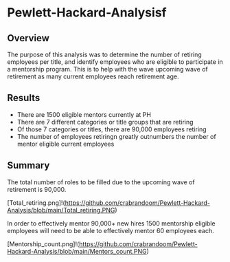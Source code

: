# Pewlett-Hackard-Analysisf

## Overview

The purpose of this analysis was to determine the number of retiring employees per title, and identify employees who are eligible to participate in a mentorship program. This is to help with the wave upcoming wave of retirement as many current employees reach retirement age.


## Results

- There are 1500 eligible mentors currently at PH
- There are 7 different categories or title groups that are retiring	
- Of those 7 categories or titles, there are 90,000 employees retiring
- The number of employees retiringn greatly outnumbers the number of mentor eligible current employees


## Summary

The total number of roles to be filled due to the upcoming wave of retirement is 90,000. 

[Total_retiring.png]!(https://github.com/crabrandoom/Pewlett-Hackard-Analysis/blob/main/Total_retiring.PNG)

In order to effectively mentor 90,000+ new hires 1500 mentorship eligible employees will need to be able to effectively mentor 60 employees each.

[Mentorship_count.png]!(https://github.com/crabrandoom/Pewlett-Hackard-Analysis/blob/main/Mentors_count.PNG)
